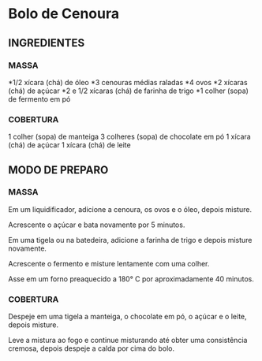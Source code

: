# Bolo de Cenoura #

## INGREDIENTES ##

### MASSA ###
*1/2 xícara (chá) de óleo
*3 cenouras médias raladas
*4 ovos
*2 xícaras (chá) de açúcar
*2 e 1/2 xícaras (chá) de farinha de trigo
*1 colher (sopa) de fermento em pó

### COBERTURA ###
1 colher (sopa) de manteiga
3 colheres (sopa) de chocolate em pó
1 xícara (chá) de açúcar
1 xícara (chá) de leite

## MODO DE PREPARO ##

### MASSA ###
Em um liquidificador, adicione a cenoura, os ovos e o óleo, depois misture.

Acrescente o açúcar e bata novamente por 5 minutos.

Em uma tigela ou na batedeira, adicione a farinha de trigo e depois misture novamente.

Acrescente o fermento e misture lentamente com uma colher.

Asse em um forno preaquecido a 180° C por aproximadamente 40 minutos.

### COBERTURA ###
Despeje em uma tigela a manteiga, o chocolate em pó, o açúcar e o leite, depois misture.

Leve a mistura ao fogo e continue misturando até obter uma consistência cremosa, depois despeje a calda por cima do bolo.